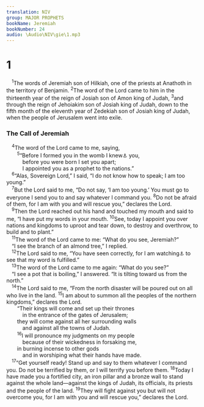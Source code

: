 ```yaml
---
translation: NIV
group: MAJOR PROPHETS
bookName: Jeremiah 
bookNumber: 24
audio: \Audio\NIV\gie\1.mp3
---
```


<div class="title"><h1>1</h1></div>
<span class="verse gie_1_1"> <sup>1</sup>The words of Jeremiah son of Hilkiah, one of the priests at Anathoth in the territory of Benjamin. </span>
<span class="verse gie_1_2"><sup>2</sup>The word of the Lord came to him in the thirteenth year of the reign of Josiah son of Amon king of Judah, </span>
<span class="verse gie_1_3"><sup>3</sup>and through the reign of Jehoiakim son of Josiah king of Judah, down to the fifth month of the eleventh year of Zedekiah son of Josiah king of Judah, when the people of Jerusalem went into exile. <br/></span>
<div class="title"><h3>The Call of Jeremiah </h3></div>
<span class="verse gie_1_4"> <sup>4</sup>The word of the Lord came to me, saying, <br/></span>
<span class="verse gie_1_5">  <sup>5</sup>“Before I formed you in the womb I knew<a data-toggle="tooltip" data-placement="bottom" title="Or chose">⚓</a> you, <br/>   before you were born I set you apart; <br/>   I appointed you as a prophet to the nations.” <br/></span>
<span class="verse gie_1_6"> <sup>6</sup>“Alas, Sovereign Lord,” I said, “I do not know how to speak; I am too young.” <br/></span>
<span class="verse gie_1_7"> <sup>7</sup>But the Lord said to me, “Do not say, ‘I am too young.’ You must go to everyone I send you to and say whatever I command you. </span>
<span class="verse gie_1_8"><sup>8</sup>Do not be afraid of them, for I am with you and will rescue you,” declares the Lord. <br/></span>
<span class="verse gie_1_9"> <sup>9</sup>Then the Lord reached out his hand and touched my mouth and said to me, “I have put my words in your mouth. </span>
<span class="verse gie_1_10"><sup>10</sup>See, today I appoint you over nations and kingdoms to uproot and tear down, to destroy and overthrow, to build and to plant.” <br/></span>
<span class="verse gie_1_11"> <sup>11</sup>The word of the Lord came to me: “What do you see, Jeremiah?” <br/> “I see the branch of an almond tree,” I replied. <br/></span>
<span class="verse gie_1_12"> <sup>12</sup>The Lord said to me, “You have seen correctly, for I am watching<a data-toggle="tooltip" data-placement="bottom" title="The Hebrew for watching sounds like the Hebrew for almond tree.">⚓</a> to see that my word is fulfilled.” <br/></span>
<span class="verse gie_1_13"> <sup>13</sup>The word of the Lord came to me again: “What do you see?” <br/> “I see a pot that is boiling,” I answered. “It is tilting toward us from the north.” <br/></span>
<span class="verse gie_1_14"> <sup>14</sup>The Lord said to me, “From the north disaster will be poured out on all who live in the land. </span>
<span class="verse gie_1_15"><sup>15</sup>I am about to summon all the peoples of the northern kingdoms,” declares the Lord. <br/>  “Their kings will come and set up their thrones <br/>   in the entrance of the gates of Jerusalem; <br/>  they will come against all her surrounding walls <br/>   and against all the towns of Judah. <br/></span>
<span class="verse gie_1_16">  <sup>16</sup>I will pronounce my judgments on my people <br/>   because of their wickedness in forsaking me, <br/>  in burning incense to other gods <br/>   and in worshiping what their hands have made. <br/></span>
<span class="verse gie_1_17"> <sup>17</sup>“Get yourself ready! Stand up and say to them whatever I command you. Do not be terrified by them, or I will terrify you before them. </span>
<span class="verse gie_1_18"><sup>18</sup>Today I have made you a fortified city, an iron pillar and a bronze wall to stand against the whole land—against the kings of Judah, its officials, its priests and the people of the land. </span>
<span class="verse gie_1_19"><sup>19</sup>They will fight against you but will not overcome you, for I am with you and will rescue you,” declares the Lord. <br/></span>
